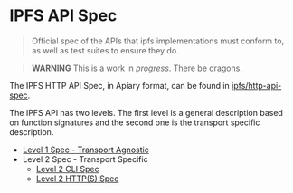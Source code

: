 # IPFS API Spec

> Official spec of the APIs that ipfs implementations must conform to, as well as test suites to ensure they do.

> **WARNING** This is a work in *progress*. There be dragons.

The IPFS HTTP API Spec, in Apiary format, can be found in [ipfs/http-api-spec](//github.com/ipfs/http-api-spec).

The IPFS API has two levels. The first level is a general description based on function signatures and the second one is the transport specific description.

* [Level 1 Spec - Transport Agnostic](level1.md)
* Level 2 Spec - Transport Specific
  * [Level 2 CLI Spec](level2/cli.md)
  * [Level 2 HTTP(S) Spec](level2/http.md)
